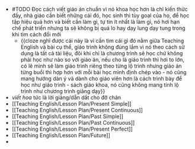 - #TODO Đọc cách viết giáo án chuẩn vì nó khoa học hơn là chỉ kiến thức đấy, nhà giáo cần biết những cái đó, học sinh thì tùy goal của họ, để học tập hiệu quả hơn và biết cần làm gì, tự tin ít nhất là làm gì, nó hơi hạn chế phát triển nhưng ta sẽ không bị quá lo hay dạy lung dạy tung trong khi tìm cách đổi mới
	- {{cloze nghĩ được cái này là vì cần tìm cái gì đó nằm giữa Teaching English và bài cụ thể, giáo trình không đúng lắm vì nó theo cách sử dụng là tất cả tài liệu, đôi khi chỉ là chương trình sẽ học chứ không phải học như nào so với giáo án, nếu cho là giáo trình thì hơi to lớn, có lẽ mình sẽ làm giáo trình riêng theo từng lộ trình nhưng giáo án từng buổi thì hợp hơn với mỗi bài học mình định chép vào - nó cũng mang hướng dàn ý và dành cho giáo viên hơn là cách trình bày để học như giáo trình - sách giáo khoa, nó cũng không mang tính lộ trình như chương trình giảng dạy}}
- *viết hoa* tức là lời giảng/dẫn dắt cho đỡ chán
- [[Teaching English/Lesson Plan/Present Simple]]
- [[Teaching English/Lesson Plan/Present Continuous]]
- [[Teaching English/Lesson Plan/Past Simple]]
- [[Teaching English/Lesson Plan/Past Continuous]]
- [[Teaching English/Lesson Plan/Present Perfect]]
- [[Teaching English/Lesson Plan/Future]]
-